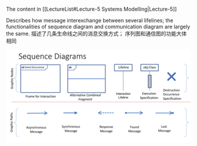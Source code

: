 The content in [[LectureList#Lecture-5 Systems Modelling|Lecture-5]]

Describes how message interexchange between several lifelines; the functionalities of sequence diagram and communication diagram are largely the same. 描述了几条生命线之间的消息交换方式； 序列图和通信图的功能大体相同

![image-20220619091450128](https://raw.githubusercontent.com/Anxiu0101/PicgoImg/master/202206190914256.png)
